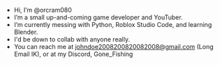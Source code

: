 - Hi, I’m @orcram080
- I’m a small up-and-coming game developer and YouTuber.
- I’m currently messing with Python, Roblox Studio Code, and learning Blender.
- I'd be down to collab with anyone really.
- You can reach me at johndoe2008200820082008@gmail.com (Long Email IK), or at my Discord, Gone_Fishing

